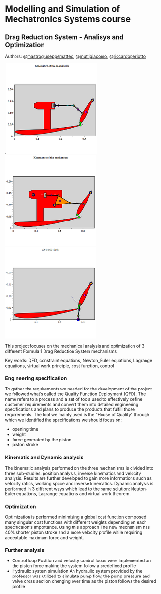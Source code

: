 # Modelling and Simulation of Mechatronics Systems course 
## Drag Reduction System - Analisys and Optimization

Authors:
@[mastrogiuseppematteo](https://github.com/matteomastrogiuseppe),
@[muttigiacomo](https://github.com/muttigiacomo),
@[riccardoperiotto](https://github.com/riccardoperiotto),

 .<img src="https://github.com/MuttiGiacomo/MSMS---DRS/blob/main/media/pull.gif" width="300" height="300"/>
 <img src="https://github.com/MuttiGiacomo/MSMS---DRS/blob/main/media/rocker.gif" width="300" height="300"/>
 <img src="https://github.com/MuttiGiacomo/MSMS---DRS/blob/main/media/push.gif" width="300" height="300"/>

This project focuses on the mechanical analysis and optimization of 3 different Formula 1 Drag Reduction System mechanisms. 

Key words: 
QFD, constraint equations, Newton_Euler equations, Lagrange equations, virtual work principle, cost function, control

### Engineering specification
To gather the requirements we needed for the development of the project we followed what’s called the Quality Function Deployment (QFD). The name refers to a process and a set of tools used to effectively define customer requirements and convert them into detailed engineering specifications and plans to produce the products that fulfill those requirements. The tool we mainly used is the “House of Quality” through which we identified the specifications we should focus on: 
 - opening time
 - weight 
 - force generated by the piston
 - piston stroke

### Kinematic and Dynamic analysis
The kinematic analysis performed on the three mechanisms is divided into three sub-studies: position analysis, inverse kinematics and velocity analysis. Results are further developed to gain more informations such as velocity ratios, working space and inverse kinematics.
Dynamic analysis is performed in 3 different ways which lead to the same solution: Neuton-Euler equations, Lagrange equations and virtual work theorem.

### Optimization
Optimization is performed minimizing a global cost function composed many singular cost functions with different weights depending on each specificaion's importance. 
Using this approach The new mechanism has 40% shorter piston stroke and a more velocity profile while requiring acceptable maximum force and weight.

### Further analysis 
- Control loop
Position and velocity control loops were implemented on the piston force making the system follow a predefined profile
- Hydraulic system simulation
An hydraulic system provided by the professor was utilized to simulate pump flow, the pump pressure and valve cross section chenging over time as the piston follows the desired profile


